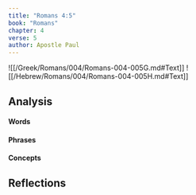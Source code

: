 ```yaml
---
title: "Romans 4:5"
book: "Romans"
chapter: 4
verse: 5
author: Apostle Paul
---
```

![[/Greek/Romans/004/Romans-004-005G.md#Text]]
![[/Hebrew/Romans/004/Romans-004-005H.md#Text]]

## Analysis

#### Words

#### Phrases

#### Concepts

## Reflections
